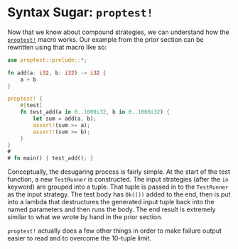 # Syntax Sugar: `proptest!`

Now that we know about compound strategies, we can understand how the
[`proptest!`](https://altsysrq.github.io/rustdoc/proptest/latest/proptest/macro.proptest.html)
macro works. Our example from the prior section can be rewritten using that
macro like so:

```rust
use proptest::prelude::*;

fn add(a: i32, b: i32) -> i32 {
    a + b
}

proptest! {
    #[test]
    fn test_add(a in 0..1000i32, b in 0..1000i32) {
        let sum = add(a, b);
        assert!(sum >= a);
        assert!(sum >= b);
    }
}
#
# fn main() { test_add(); }
```

Conceptually, the desugaring process is fairly simple. At the start of the
test function, a new `TestRunner` is constructed. The input strategies
(after the `in` keyword) are grouped into a tuple. That tuple is passed in
to the `TestRunner` as the input strategy. The test body has `Ok(())` added
to the end, then is put into a lambda that destructures the generated input
tuple back into the named parameters and then runs the body. The end result
is extremely similar to what we wrote by hand in the prior section.

`proptest!` actually does a few other things in order to make failure
output easier to read and to overcome the 10-tuple limit.
